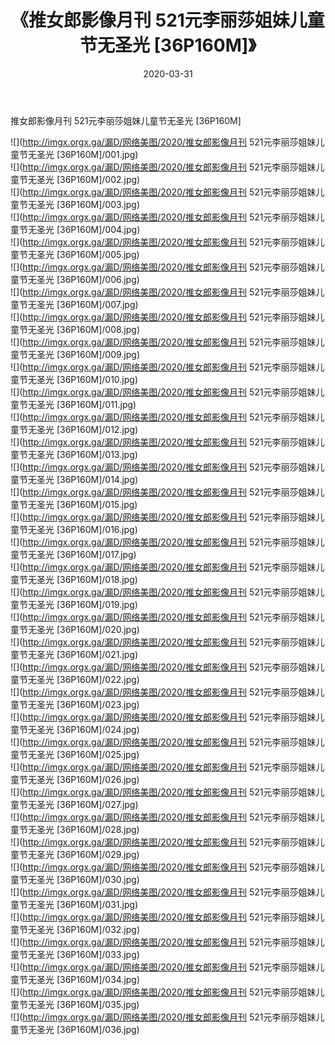 ﻿---
layout: post
title:  《推女郎影像月刊 521元李丽莎姐妹儿童节无圣光 [36P160M]》
date:   2020-03-31
img: http://imgx.orgx.ga/漏D/网络美图/2020/推女郎影像月刊 521元李丽莎姐妹儿童节无圣光 [36P160M]/000.jpg
categories: [美女, 清纯, 唯美]
---

推女郎影像月刊 521元李丽莎姐妹儿童节无圣光 [36P160M]

  ![](http://imgx.orgx.ga/漏D/网络美图/2020/推女郎影像月刊 521元李丽莎姐妹儿童节无圣光 [36P160M]/001.jpg) <br> ![](http://imgx.orgx.ga/漏D/网络美图/2020/推女郎影像月刊 521元李丽莎姐妹儿童节无圣光 [36P160M]/002.jpg) <br> ![](http://imgx.orgx.ga/漏D/网络美图/2020/推女郎影像月刊 521元李丽莎姐妹儿童节无圣光 [36P160M]/003.jpg) <br> ![](http://imgx.orgx.ga/漏D/网络美图/2020/推女郎影像月刊 521元李丽莎姐妹儿童节无圣光 [36P160M]/004.jpg) <br> ![](http://imgx.orgx.ga/漏D/网络美图/2020/推女郎影像月刊 521元李丽莎姐妹儿童节无圣光 [36P160M]/005.jpg) <br> ![](http://imgx.orgx.ga/漏D/网络美图/2020/推女郎影像月刊 521元李丽莎姐妹儿童节无圣光 [36P160M]/006.jpg) <br> ![](http://imgx.orgx.ga/漏D/网络美图/2020/推女郎影像月刊 521元李丽莎姐妹儿童节无圣光 [36P160M]/007.jpg) <br> ![](http://imgx.orgx.ga/漏D/网络美图/2020/推女郎影像月刊 521元李丽莎姐妹儿童节无圣光 [36P160M]/008.jpg) <br> ![](http://imgx.orgx.ga/漏D/网络美图/2020/推女郎影像月刊 521元李丽莎姐妹儿童节无圣光 [36P160M]/009.jpg) <br> ![](http://imgx.orgx.ga/漏D/网络美图/2020/推女郎影像月刊 521元李丽莎姐妹儿童节无圣光 [36P160M]/010.jpg) <br> ![](http://imgx.orgx.ga/漏D/网络美图/2020/推女郎影像月刊 521元李丽莎姐妹儿童节无圣光 [36P160M]/011.jpg) <br> ![](http://imgx.orgx.ga/漏D/网络美图/2020/推女郎影像月刊 521元李丽莎姐妹儿童节无圣光 [36P160M]/012.jpg) <br> ![](http://imgx.orgx.ga/漏D/网络美图/2020/推女郎影像月刊 521元李丽莎姐妹儿童节无圣光 [36P160M]/013.jpg) <br> ![](http://imgx.orgx.ga/漏D/网络美图/2020/推女郎影像月刊 521元李丽莎姐妹儿童节无圣光 [36P160M]/014.jpg) <br> ![](http://imgx.orgx.ga/漏D/网络美图/2020/推女郎影像月刊 521元李丽莎姐妹儿童节无圣光 [36P160M]/015.jpg) <br> ![](http://imgx.orgx.ga/漏D/网络美图/2020/推女郎影像月刊 521元李丽莎姐妹儿童节无圣光 [36P160M]/016.jpg) <br> ![](http://imgx.orgx.ga/漏D/网络美图/2020/推女郎影像月刊 521元李丽莎姐妹儿童节无圣光 [36P160M]/017.jpg) <br> ![](http://imgx.orgx.ga/漏D/网络美图/2020/推女郎影像月刊 521元李丽莎姐妹儿童节无圣光 [36P160M]/018.jpg) <br> ![](http://imgx.orgx.ga/漏D/网络美图/2020/推女郎影像月刊 521元李丽莎姐妹儿童节无圣光 [36P160M]/019.jpg) <br> ![](http://imgx.orgx.ga/漏D/网络美图/2020/推女郎影像月刊 521元李丽莎姐妹儿童节无圣光 [36P160M]/020.jpg) <br> ![](http://imgx.orgx.ga/漏D/网络美图/2020/推女郎影像月刊 521元李丽莎姐妹儿童节无圣光 [36P160M]/021.jpg) <br> ![](http://imgx.orgx.ga/漏D/网络美图/2020/推女郎影像月刊 521元李丽莎姐妹儿童节无圣光 [36P160M]/022.jpg) <br> ![](http://imgx.orgx.ga/漏D/网络美图/2020/推女郎影像月刊 521元李丽莎姐妹儿童节无圣光 [36P160M]/023.jpg) <br> ![](http://imgx.orgx.ga/漏D/网络美图/2020/推女郎影像月刊 521元李丽莎姐妹儿童节无圣光 [36P160M]/024.jpg) <br> ![](http://imgx.orgx.ga/漏D/网络美图/2020/推女郎影像月刊 521元李丽莎姐妹儿童节无圣光 [36P160M]/025.jpg) <br> ![](http://imgx.orgx.ga/漏D/网络美图/2020/推女郎影像月刊 521元李丽莎姐妹儿童节无圣光 [36P160M]/026.jpg) <br> ![](http://imgx.orgx.ga/漏D/网络美图/2020/推女郎影像月刊 521元李丽莎姐妹儿童节无圣光 [36P160M]/027.jpg) <br> ![](http://imgx.orgx.ga/漏D/网络美图/2020/推女郎影像月刊 521元李丽莎姐妹儿童节无圣光 [36P160M]/028.jpg) <br> ![](http://imgx.orgx.ga/漏D/网络美图/2020/推女郎影像月刊 521元李丽莎姐妹儿童节无圣光 [36P160M]/029.jpg) <br> ![](http://imgx.orgx.ga/漏D/网络美图/2020/推女郎影像月刊 521元李丽莎姐妹儿童节无圣光 [36P160M]/030.jpg) <br> ![](http://imgx.orgx.ga/漏D/网络美图/2020/推女郎影像月刊 521元李丽莎姐妹儿童节无圣光 [36P160M]/031.jpg) <br> ![](http://imgx.orgx.ga/漏D/网络美图/2020/推女郎影像月刊 521元李丽莎姐妹儿童节无圣光 [36P160M]/032.jpg) <br> ![](http://imgx.orgx.ga/漏D/网络美图/2020/推女郎影像月刊 521元李丽莎姐妹儿童节无圣光 [36P160M]/033.jpg) <br> ![](http://imgx.orgx.ga/漏D/网络美图/2020/推女郎影像月刊 521元李丽莎姐妹儿童节无圣光 [36P160M]/034.jpg) <br> ![](http://imgx.orgx.ga/漏D/网络美图/2020/推女郎影像月刊 521元李丽莎姐妹儿童节无圣光 [36P160M]/035.jpg) <br> ![](http://imgx.orgx.ga/漏D/网络美图/2020/推女郎影像月刊 521元李丽莎姐妹儿童节无圣光 [36P160M]/036.jpg) <br>